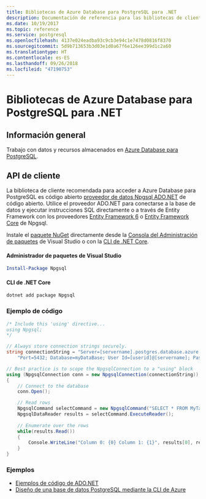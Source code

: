 ```yaml
---
title: Bibliotecas de Azure Database para PostgreSQL para .NET
description: Documentación de referencia para las bibliotecas de cliente de .NET para Azure Database para PostgreSQL
ms.date: 10/19/2017
ms.topic: reference
ms.service: postgresql
ms.openlocfilehash: 4137e024eadba93c9cb3e94c1e7478d0816f8370
ms.sourcegitcommit: 5d9b713653b3d03e1d0a67f6e126ee399d1c2a60
ms.translationtype: HT
ms.contentlocale: es-ES
ms.lasthandoff: 09/26/2018
ms.locfileid: "47190753"
---
```

# <a name="azure-database-for-postgresql-libraries-for-net"></a>Bibliotecas de Azure Database para PostgreSQL para .NET

## <a name="overview"></a>Información general

Trabajo con datos y recursos almacenados en [Azure Database para PostgreSQL](https://docs.microsoft.com/azure/postgresql/).

## <a name="client-api"></a>API de cliente

La biblioteca de cliente recomendada para acceder a Azure Database para PostgreSQL es código abierto [proveedor de datos Npgsql ADO.NET](http://www.npgsql.org/) de código abierto. Utilice el proveedor ADO.NET para conectarse a la base de datos y ejecutar instrucciones SQL directamente o a través de Entity Framework con los proveedores [Entity Framework 6](http://www.npgsql.org/ef6/index.html) o [Entity Framework Core](http://www.npgsql.org/efcore/index.html) de Npgsql.

Instale el [paquete NuGet](https://www.nuget.org/packages/Npgsql) directamente desde la [Consola del Administración de paquetes][PackageManager] de Visual Studio o con la [CLI de .NET Core][DotNetCLI].

#### <a name="visual-studio-package-manager"></a>Administrador de paquetes de Visual Studio

```powershell
Install-Package Npgsql
```

#### <a name="net-core-cli"></a>CLI de .NET Core

```bash
dotnet add package Npgsql
```

### <a name="code-example"></a>Ejemplo de código

```csharp
/* Include this 'using' directive...
using Npgsql;
*/

// Always store connection strings securely. 
string connectionString = "Server=[servername].postgres.database.azure.com; " +
    "Port=5432; Database=myDataBase; User Id=[userid]@[servername]; Password=password;";

// Best practice is to scope the NpgsqlConnection to a "using" block
using (NpgsqlConnection conn = new NpgsqlConnection(connectionString))
{
    // Connect to the database
    conn.Open();

    // Read rows
    NpgsqlCommand selectCommand = new NpgsqlCommand("SELECT * FROM MyTable", conn);
    NpgsqlDataReader results = selectCommand.ExecuteReader();
    
    // Enumerate over the rows
    while(results.Read())
    {
        Console.WriteLine("Column 0: {0} Column 1: {1}", results[0], results[1]);
    }
}
```

### <a name="samples"></a>Ejemplos

- [Ejemplos de código de ADO.NET](/dotnet/framework/data/adonet/ado-net-code-examples)
- [Diseño de una base de datos PostgreSQL mediante la CLI de Azure](https://docs.microsoft.com/azure/postgresql/tutorial-design-database-using-azure-cli)


[PackageManager]: https://docs.microsoft.com/nuget/tools/package-manager-console
[DotNetCLI]: https://docs.microsoft.com/dotnet/core/tools/dotnet-add-package
